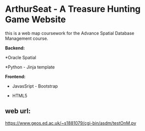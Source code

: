 # ArthurSeat - A Treasure Hunting Game Website

this is a web map coursework for the Advance Spatial Database Management course. 

**Backend:**

*Oracle Spatial

*Python - Jinja template

**Frontend:**

* JavasSript - Bootstrap

* HTML5



## web url:

https://www.geos.ed.ac.uk/~s1881079/cgi-bin/asdm/testOnM.py
